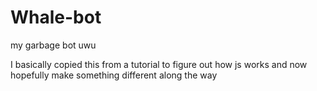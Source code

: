# Whale-bot
my garbage bot uwu


I basically copied this from a tutorial to figure out how js works and now hopefully make something different along the way
